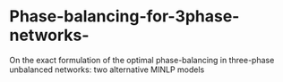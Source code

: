 # Phase-balancing-for-3phase-networks-
On the exact formulation of the optimal phase-balancing in three-phase unbalanced networks: two alternative MINLP models
